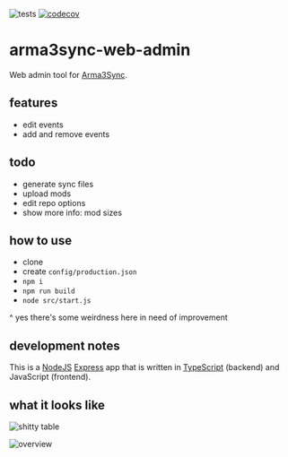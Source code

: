 ![tests](https://img.shields.io/github/workflow/status/gruppe-adler/arma3sync-web-admin/Node%20CI?label=tests)
[![codecov](https://codecov.io/gh/gruppe-adler/arma3sync-web-admin/branch/master/graph/badge.svg)](https://codecov.io/gh/gruppe-adler/node-arma3sync-lib)

# arma3sync-web-admin

Web admin tool for [Arma3Sync](https://forums.bohemia.net/forums/topic/152942-arma3sync-launcher-and-addons-synchronization-software-for-arma-3/).

## features

* edit events
* add and remove events

## todo

* generate sync files
* upload mods
* edit repo options
* show more info: mod sizes 

## how to use

* clone
* create `config/production.json`
* `npm i`
* `npm run build`
* `node src/start.js`

^ yes there's some weirdness here in need of improvement

## development notes

This is a [NodeJS](https://nodejs.org/) [Express](https://expressjs.com/) app that is written in [TypeScript](https://www.typescriptlang.org/) (backend) and JavaScript (frontend).

## what it looks like

![shitty table](https://i.imgur.com/9syCA01.png)

![overview](https://i.imgur.com/pARGoJ2.png)
